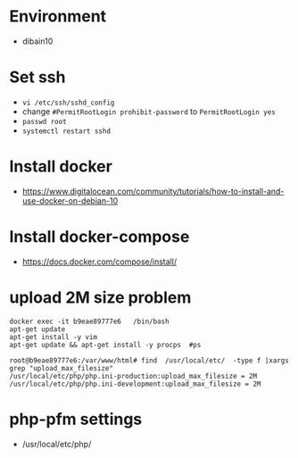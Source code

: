 # Environment 
* dibain10
# Set ssh
* `vi /etc/ssh/sshd_config `  
* change `#PermitRootLogin prohibit-password` to `PermitRootLogin yes`  
* `passwd root`
* `systemctl restart sshd`
# Install docker
*  https://www.digitalocean.com/community/tutorials/how-to-install-and-use-docker-on-debian-10

# Install docker-compose
* https://docs.docker.com/compose/install/


# upload 2M size problem
```
docker exec -it b9eae89777e6   /bin/bash
apt-get update
apt-get install -y vim
apt-get update && apt-get install -y procps  #ps
```
```
root@b9eae89777e6:/var/www/html# find  /usr/local/etc/  -type f |xargs grep "upload_max_filesize"
/usr/local/etc/php/php.ini-production:upload_max_filesize = 2M
/usr/local/etc/php/php.ini-development:upload_max_filesize = 2M
```

# php-pfm settings
* /usr/local/etc/php/
